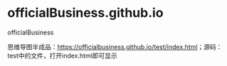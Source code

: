 # officialBusiness.github.io
officialBusiness

思维导图半成品：<a href="https://officialbusiness.github.io/test/index.html" rel="nofollow">https://officialbusiness.github.io/test/index.html</a>；源码：test中的文件，打开index.html即可显示
